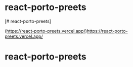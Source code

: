 # react-porto-preets
[# react-porto-preets]

(https://react-porto-preets.vercel.app/)https://react-porto-preets.vercel.app/
# react-porto-preets
